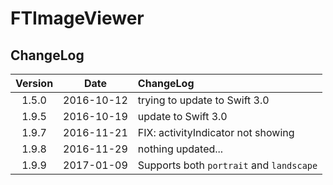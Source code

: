 # FTImageViewer 

## ChangeLog

| Version | Date | ChangeLog |
| :--------: | :--------: | :-------- |
| 1.5.0 | 2016-10-12 | trying to update to Swift 3.0 |
| 1.9.5 | 2016-10-19 | update to Swift 3.0 |
| 1.9.7 | 2016-11-21 | FIX: activityIndicator not showing |
| 1.9.8 | 2016-11-29 | nothing updated... |
| 1.9.9 | 2017-01-09 | Supports both `portrait` and `landscape` |


